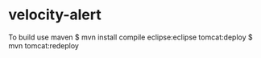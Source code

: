velocity-alert
==============

To build use maven
$ mvn install compile eclipse:eclipse tomcat:deploy
$ mvn tomcat:redeploy

